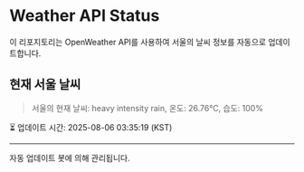 
# Weather API Status

이 리포지토리는 OpenWeather API를 사용하여 서울의 날씨 정보를 자동으로 업데이트합니다.

## 현재 서울 날씨
> 서울의 현재 날씨: heavy intensity rain, 온도: 26.76°C, 습도: 100%

⏳ 업데이트 시간: 2025-08-06 03:35:19 (KST)

---
자동 업데이트 봇에 의해 관리됩니다.
